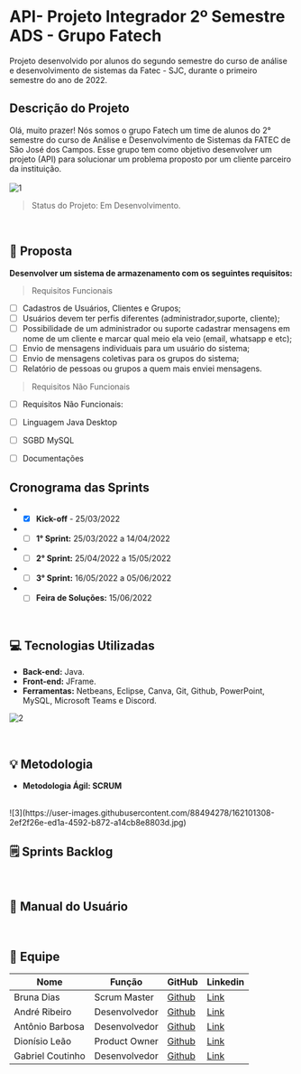# API- Projeto Integrador 2º Semestre ADS - Grupo Fatech
Projeto desenvolvido por alunos do segundo semestre do curso de análise e desenvolvimento de sistemas da Fatec - SJC, durante o primeiro semestre do ano de 2022.

## Descrição do Projeto

Olá, muito prazer! Nós somos o grupo Fatech um time de alunos do 2° semestre do curso de Análise e Desenvolvimento de Sistemas da FATEC de São José dos Campos. Esse grupo tem como objetivo desenvolver um projeto (API) para solucionar um problema proposto por um cliente parceiro da instituição.
<br></br>
![1](https://user-images.githubusercontent.com/88494278/162101244-e190f18d-7dd6-40a4-b548-803e09055355.jpg)

> Status do Projeto: Em Desenvolvimento.

</br>

## 🎯 Proposta
**Desenvolver um sistema de armazenamento com os seguintes requisitos:**
> Requisitos Funcionais
- [ ] Cadastros de Usuários, Clientes e Grupos;
- [ ] Usuários devem ter perfis diferentes (administrador,suporte, cliente);
- [ ] Possibilidade de um administrador ou suporte cadastrar mensagens em nome de um cliente e marcar qual meio ela veio (email, whatsapp e etc);
- [ ] Envio de mensagens individuais para um usuário do sistema;
- [ ] Envio de mensagens coletivas para os grupos do sistema;
- [ ] Relatório de pessoas ou grupos a quem mais enviei mensagens.

> Requisitos Não Funcionais
- [ ] Requisitos Não Funcionais:
- [ ] Linguagem Java Desktop
- [ ] SGBD MySQL 
- [ ] Documentações


 ## Cronograma das Sprints
 - - [X] **Kick-off** - 25/03/2022
 - - [ ] **1° Sprint:** 25/03/2022 a 14/04/2022
 - - [ ] **2° Sprint:** 25/04/2022 a 15/05/2022
 - - [ ] **3° Sprint:** 16/05/2022 a 05/06/2022
 - - [ ] **Feira de Soluções:** 15/06/2022

 </br>

 ## 💻 Tecnologias Utilizadas

 - **Back-end:** Java.
- **Front-end:** JFrame.
- **Ferramentas:** Netbeans, Eclipse, Canva, Git, Github, PowerPoint, MySQL, Microsoft Teams e Discord.

![2](https://user-images.githubusercontent.com/88494278/162101277-a6b5b019-a550-4624-a332-f58a5cc34fd7.jpg)



</br>

## 💡 Metodologia
<ul> <li> <strong>Metodologia Ágil: SCRUM </strong> </li> </ul>
</br>
![3](https://user-images.githubusercontent.com/88494278/162101308-2ef2f26e-ed1a-4592-b872-a14cb8e8803d.jpg)

## 🗒️ Sprints Backlog

</br>

## 📗 Manual do Usuário
</br>

## 👥 Equipe

| Nome            | Função       | GitHub                                                       | Linkedin |
|-----------------|--------------|--------------------------------------------------------------|----------|
| Bruna Dias   | Scrum Master | <a href="https://github.com/brunadias3" target="_blank">Github</a> |<a href="https://www.linkedin.com/in/bruna-dias-977b611b9/" target="_blank">Link</a>|
| André Ribeiro   | Desenvolvedor| <a href="https://github.com/New-Tomorrow" target="_blank">Github</a> | <a href="https://www.linkedin.com/in/andre-ramos-ribeiro-320621226/" target="_blank">Link</a>|
| Antônio Barbosa | Desenvolvedor| <a href="https://github.com/Antonio-Barbosa" target="_blank">Github</a> | <a href="https://www.linkedin.com/in/antonio-marcelo-9a5b68181" target="_blank">Link</a>|
| Dionísio Leão   | Product Owner| <a href="https://github.com/dsslleagion" target="_blank">Github</a> | <a href="https://www.linkedin.com/in/dionisio-samuel-dos-santos-le%C3%A3o-616848226/" target="_blank">Link</a>|
| Gabriel Coutinho| Desenvolvedor| <a href="https://github.com/Gabriel-Coutinho0" target="_blank">Github</a> | <a href="https://www.linkedin.com/in/gabriel-silva-b778a31aa" target="_blank">Link</a>|

<br>


